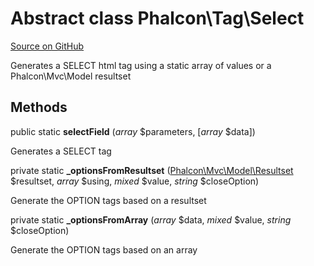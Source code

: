 # Abstract class **Phalcon\\Tag\\Select**

<a href="https://github.com/phalcon/cphalcon/blob/master/phalcon/tag/select.zep" class="btn btn-default btn-sm">Source on GitHub</a>

Generates a SELECT html tag using a static array of values or a Phalcon\\Mvc\\Model resultset

## Methods

public static **selectField** (*array* $parameters, [*array* $data])

Generates a SELECT tag

private static **_optionsFromResultset** ([Phalcon\Mvc\Model\Resultset](/[[language]]/[[version]]/api/Phalcon_Mvc_Model_Resultset) $resultset, *array* $using, *mixed* $value, *string* $closeOption)

Generate the OPTION tags based on a resultset

private static **_optionsFromArray** (*array* $data, *mixed* $value, *string* $closeOption)

Generate the OPTION tags based on an array